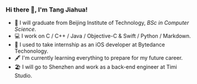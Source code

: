 ### Hi there 👋, I'm Tang Jiahua!

- 🏫  I will graduate from Beijing Institute of Technology, _BSc in Computer Science_.
- 💻  I work on C / C++ / Java / Objective-C & Swift / Python / Markdown.
- 🧠  I used to take internship as an iOS developer at Bytedance Techonology.
- 🖋  I'm currently learning everything to prepare for my future career.
- 🏖️  I will go to Shenzhen and work as a back-end engineer at Timi Studio.
